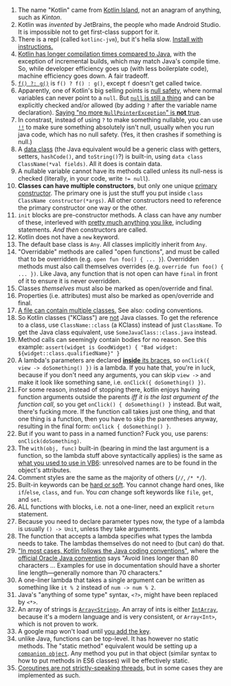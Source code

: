 1. The name "Kotlin" came from [Kotlin Island](https://en.wikipedia.org/wiki/Kotlin_Island), not an anagram of anything, such as *Kinton*.
1. Kotlin was *invented* by JetBrains, the people who made Android Studio. It is impossible not to get first-class support for it.
1. There is a repl (called `kotlinc-jvm`), but it's hella slow. [Install with instructions.](https://kotlinlang.org/docs/tutorials/command-line.html)
1. [Kotlin has longer compilation times compared to Java](https://medium.com/keepsafe-engineering/kotlin-vs-java-compilation-speed-e6c174b39b5d), with the exception of incremental builds, which may match Java's compile time. So, while developer efficiency goes up (with less boilerplate code), machine efficiency goes down. A fair tradeoff.
1. [`f() ?: g()`](https://en.wikipedia.org/wiki/Elvis_operator) is `f() ? f() : g()`, except `f` doesn't get called twice.
1. Apparently, one of Kotlin's big selling points is [null safety](https://kotlinlang.org/docs/reference/null-safety.html), where normal variables can never point to a `null`. But [`null` is still a thing](https://kotlinlang.org/docs/reference/null-safety.html) and can be explicitly checked and/or allowed (by adding `?` after the variable name declaration). [Saying "no more `NullPointerException`" is **not** true](https://clearbridgemobile.com/java-vs-kotlin-which-is-the-better-option-for-android-app-development/).
1. In constrast, instead of using `?` to make something nullable, you can use [`!!`](https://kotlinlang.org/docs/reference/null-safety.html#the--operator) to make sure something absolutely isn't null, usually when you run java code, which has no null safety. (Yes, it then crashes if something is null.)
1. A [data class](https://kotlinlang.org/docs/reference/data-classes.html) (the Java equivalent would be a generic class with getters, setters, `hashCode()`, and `toString()`?) is built-in, using `data class ClassName(*val fields)`. All it does is contain data.
1. A nullable variable cannot have its methods called unless its null-ness is checked (literally, in your code, write `!= null`).
1. **Classes can have multiple constructors**, but only one unique [primary constructor](https://kotlinlang.org/docs/reference/classes.html#constructors). The primary one is just the stuff you put inside `class ClassName constructor(*args)`. All other constructors need to reference the primary constructor one way or the other.
1. `init` blocks are pre-constructor methods. A class can have any number of these, interleved with [pretty much anything you like](https://kotlinlang.org/docs/reference/classes.html#constructors), including statements. *And then* constructors are called.
1. Kotlin does not have a `new` keyword.
1. The default base class is `Any`. All classes implicitly inherit from `Any`.
1. "Overridable" methods are called "open functions", and must be called that to be overridden (e.g. `open fun foo() { ... }`). Overridden methods must also call themselves overrides (e.g. `override fun foo() { ... })`. Like Java, any function that is not open can have `final` in front of it to ensure it is never overridden.
1. Classes *themselves* must also be marked as open/override and final.
1. Properties (i.e. attributes) must also be marked as open/override and final.
1. [A file can contain multiple classes.](https://kotlinlang.org/docs/reference/coding-conventions.html) See also: coding conventions.
1. So Kotlin classes ("KClass") are [not](https://kotlinlang.org/docs/reference/reflection.html) Java classes. To get the reference to a class, use `ClassName::class` (a KClass) instead of just `ClassName`. To get the Java class equivalent, use `SomeJavaClass::class.java` instead.
1. Method calls can seemingly contain bodies for no reason. See this example: `assert(widget is GoodWidget) { "Bad widget: ${widget::class.qualifiedName}" }`
1. A lambda's parameters are declared [**inside** its braces](https://medium.com/@dbottillo/kotlin-by-examples-methods-and-lambdas-25aef7544365), so `onClick({ view -> doSomething() })` is a lambda. If you hate that, you're in luck, because if you don't need any arguments, you can skip `view ->` and make it look like something sane, i.e. `onClick({ doSomething() })`.
1. For some reason, instead of stopping there, kotlin enjoys having function arguments outside the parents *iff it is the last argument of the function call*, so you get `onClick() { doSomething() }` instead. But wait, there's fucking more. If the function call takes just one thing, and that one thing is a function, then you have to skip the parentheses anyway, resulting in the final form: `onClick { doSomething() }`.
1. But if you want to pass in a named function? Fuck you, use parens: `onClick(doSomething)`.
1. The `with(obj, func)` built-in (bearing in mind the last argument is a function, so the lambda stuff above syntactically applies) is the same as [what you used to use in VB6](https://docs.microsoft.com/en-us/dotnet/visual-basic/language-reference/statements/with-end-with-statement): unresolved names are to be found in the object's attributes.
1. Comment styles are the same as the majority of others (`//`, `/* */`).
1. Built-in keywords can be [hard or soft](https://kotlinlang.org/docs/reference/keyword-reference.html). You cannot change hard ones, like `if`/`else`, `class`, and `fun`. You *can* change soft keywords like `file`, `get`, and `set`.
1. ALL functions with blocks, i.e. not a one-liner, need an explicit `return` statement.
1. Because you need to declare parameter types now, the type of a lambda is usually `() -> Unit`, unless they take arguments.
1. The function that accepts a lambda specifies what types the lambda needs to take. The lambdas themselves do not need to (but can) do that.
1. ["In most cases, Kotlin follows the Java coding conventions"](https://kotlinlang.org/docs/reference/coding-conventions.html#formatting), where the [official Oracle Java convention](https://www.oracle.com/technetwork/java/codeconventions-150003.pdf) says "Avoid lines longer than 80 characters ... Examples for use in documentation should have a shorter line length—generally nomore than 70 characters."
1. A one-liner lambda that takes a single argument can be written as something like `it % 2` instead of `num -> num % 2`.
1. Java's "anything of some type" syntax, `<?>`, might have been replaced by `<*>`.
1. An array of strings is [`Array<String>`](https://stackoverflow.com/a/44239940/1558430). An array of ints is either [`IntArray`](https://kotlinlang.org/api/latest/jvm/stdlib/kotlin/-int-array/index.html), because it's a modern language and is very consistent, or `Array<Int>`, which is not proven to work.
1. A google map won't load until [you add the key](https://www.raywenderlich.com/230-introduction-to-google-maps-api-for-android-with-kotlin).
1. unlike Java, functions can be top-level. It has however no static methods. The "static method" equivalent would be setting up a [`companion object`](https://android.jlelse.eu/daily-kotlin-static-methods-9330552cde8a). Any method you put in that object (similar syntax to how to put methods in ES6 classes) will be effectively static.
1. [Coroutines are not strictly-speaking threads](https://github.com/Kotlin/kotlinx.coroutines), but in some cases they are implemented as such.